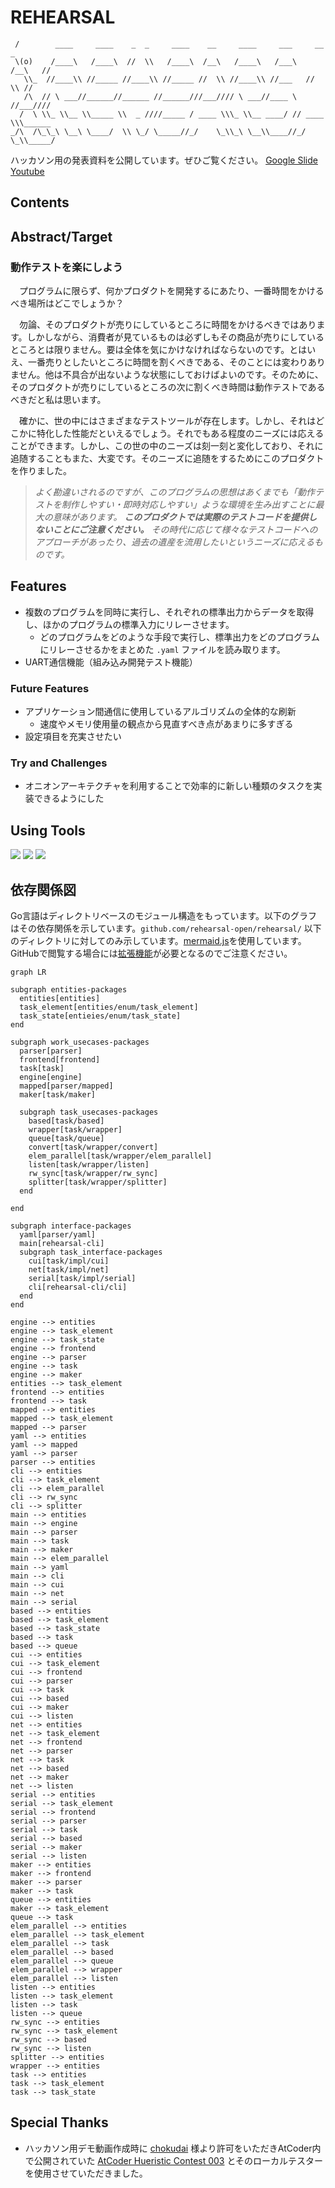 <!-- omit in toc -->
# REHEARSAL
```
 /        ____     ____    _  _     ____    __     ____     ___     __     _    
 \(o)    /____\   /____\  //  \\   /____\  /__\   /____\   /___\   /__\   //    
   \\_  //____\\ //_____ //____\\ //_____ //  \\ //____\\ //___   //  \\ //     
   /\  // \ ___//______//______ //______///___//// \ ___//____ \ //___////      
  /  \ \\_ \\__ \\_____ \\  _ ////_____ / ____ \\\_ \\__ ____/ // ____ \\\______ 
_/\  /\_\_\ \__\ \____/  \\ \_/ \_____//_/    \_\\_\ \__\\____//_/    \_\\_____/ 
```

ハッカソン用の発表資料を公開しています。ぜひご覧ください。 [Google Slide](https://docs.google.com/presentation/d/1BZcwHe4nWJIgxGl1mR7c9_kgf23wZgf0JXtp0F24t0I/edit?usp=sharing) [Youtube](https://youtu.be/IeI_CtIQk_A)

## Contents


## Abstract/Target

### 動作テストを楽にしよう

　プログラムに限らず、何かプロダクトを開発するにあたり、一番時間をかけるべき場所はどこでしょうか？

　勿論、そのプロダクトが売りにしているところに時間をかけるべきではあります。しかしながら、消費者が見ているものは必ずしもその商品が売りにしているところとは限りません。要は全体を気にかけなければならないのです。とはいえ、一番売りとしたいところに時間を割くべきである、そのことには変わりありません。他は不具合が出ないような状態にしておけばよいのです。そのために、そのプロダクトが売りにしているところの次に割くべき時間は動作テストであるべきだと私は思います。

　確かに、世の中にはさまざまなテストツールが存在します。しかし、それはどこかに特化した性能だといえるでしょう。それでもある程度のニーズには応えることができます。しかし、この世の中のニーズは刻一刻と変化しており、それに追随することもまた、大変です。そのニーズに追随をするためにこのプロダクトを作りました。

> *よく勘違いされるのですが、このプログラムの思想はあくまでも「動作テストを制作しやすい・即時対応しやすい」ような環境を生み出すことに最大の意味があります。 **このプロダクトでは実際のテストコードを提供しないことにご注意ください。** その時代に応じて様々なテストコードへのアプローチがあったり、過去の遺産を流用したいというニーズに応えるものです。*

## Features

- 複数のプログラムを同時に実行し、それぞれの標準出力からデータを取得し、ほかのプログラムの標準入力にリレーさせます。
  - どのプログラムをどのような手段で実行し、標準出力をどのプログラムにリレーさせるかをまとめた `.yaml` ファイルを読み取ります。
- UART通信機能（組み込み開発テスト機能）

### Future Features

- アプリケーション間通信に使用しているアルゴリズムの全体的な刷新
  - 速度やメモリ使用量の観点から見直すべき点があまりに多すぎる
- 設定項目を充実させたい
  
### Try and Challenges

- オニオンアーキテクチャを利用することで効率的に新しい種類のタスクを実装できるようにした

## Using Tools

![](icons/gopherbw.png) ![](icons/vscode.svg) ![](icons/github.svg)

## 依存関係図
Go言語はディレクトリベースのモジュール構造をもっています。以下のグラフはその依存関係を示しています。`github.com/rehearsal-open/rehearsal/` 以下のディレクトリに対してのみ示しています。[mermaid.js](https://mermaid-js.github.io/mermaid/#/)を使用しています。GitHubで閲覧する場合には[拡張機能](https://chrome.google.com/webstore/detail/github-%20-mermaid/goiiopgdnkogdbjmncgedmgpoajilohe)が必要となるのでご注意ください。

```mermaid
graph LR

subgraph entities-packages
  entities[entities]
  task_element[entities/enum/task_element]
  task_state[entieies/enum/task_state]
end

subgraph work_usecases-packages
  parser[parser]
  frontend[frontend]
  task[task]
  engine[engine]
  mapped[parser/mapped]
  maker[task/maker]

  subgraph task_usecases-packages
    based[task/based]
    wrapper[task/wrapper]
    queue[task/queue]
    convert[task/wrapper/convert]
    elem_parallel[task/wrapper/elem_parallel]
    listen[task/wrapper/listen]
    rw_sync[task/wrapper/rw_sync]
    splitter[task/wrapper/splitter]
  end

end

subgraph interface-packages
  yaml[parser/yaml]
  main[rehearsal-cli]
  subgraph task_interface-packages   
    cui[task/impl/cui]
    net[task/impl/net]
    serial[task/impl/serial]
    cli[rehearsal-cli/cli]
  end
end

engine --> entities
engine --> task_element
engine --> task_state
engine --> frontend
engine --> parser
engine --> task
engine --> maker
entities --> task_element
frontend --> entities
frontend --> task
mapped --> entities
mapped --> task_element
mapped --> parser
yaml --> entities
yaml --> mapped
yaml --> parser
parser --> entities
cli --> entities
cli --> task_element
cli --> elem_parallel
cli --> rw_sync
cli --> splitter
main --> entities
main --> engine
main --> parser
main --> task
main --> maker
main --> elem_parallel
main --> yaml
main --> cli
main --> cui
main --> net
main --> serial
based --> entities
based --> task_element
based --> task_state
based --> task
based --> queue
cui --> entities
cui --> task_element
cui --> frontend
cui --> parser
cui --> task
cui --> based
cui --> maker
cui --> listen
net --> entities
net --> task_element
net --> frontend
net --> parser
net --> task
net --> based
net --> maker
net --> listen
serial --> entities
serial --> task_element
serial --> frontend
serial --> parser
serial --> task
serial --> based
serial --> maker
serial --> listen
maker --> entities
maker --> frontend
maker --> parser
maker --> task
queue --> entities
maker --> task_element
queue --> task
elem_parallel --> entities
elem_parallel --> task_element
elem_parallel --> task
elem_parallel --> based
elem_parallel --> queue
elem_parallel --> wrapper
elem_parallel --> listen
listen --> entities
listen --> task_element
listen --> task
listen --> queue
rw_sync --> entities
rw_sync --> task_element
rw_sync --> based
rw_sync --> listen
splitter --> entities
wrapper --> entities
task --> entities
task --> task_element
task --> task_state
```

## Special Thanks
- ハッカソン用デモ動画作成時に [chokudai](https://mobile.twitter.com/chokudai) 様より許可をいただきAtCoder内で公開されていた [AtCoder Hueristic Contest 003](https://atcoder.jp/contests/ahc003) とそのローカルテスターを使用させていただきました。
